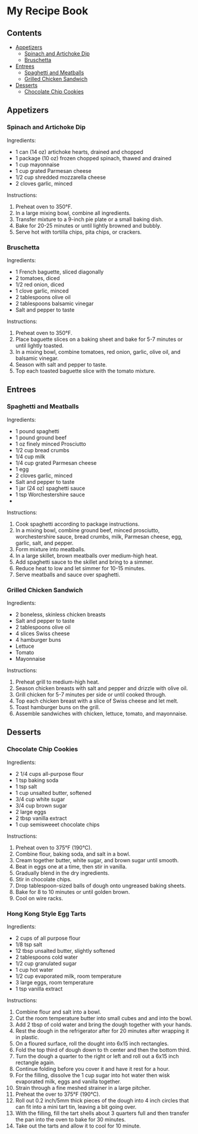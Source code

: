 # My Recipe Book

## Contents
- [Appetizers](#appetizers)
    - [Spinach and Artichoke Dip](#spinach-and-artichoke-dip)
    - [Bruschetta](#bruschetta)
- [Entrees](#entrees)
    - [Spaghetti and Meatballs](#spaghetti-and-meatballs)
    - [Grilled Chicken Sandwich](#grilled-chicken-sandwich)
- [Desserts](#desserts)
    - [Chocolate Chip Cookies](#chocolate-chip-cookies)

## Appetizers
### Spinach and Artichoke Dip

Ingredients:
- 1 can (14 oz) artichoke hearts, drained and chopped
- 1 package (10 oz) frozen chopped spinach, thawed and drained
- 1 cup mayonnaise
- 1 cup grated Parmesan cheese
- 1/2 cup shredded mozzarella cheese
- 2 cloves garlic, minced

Instructions:
1. Preheat oven to 350°F.
2. In a large mixing bowl, combine all ingredients.
3. Transfer mixture to a 9-inch pie plate or a small baking dish.
4. Bake for 20-25 minutes or until lightly browned and bubbly.
5. Serve hot with tortilla chips, pita chips, or crackers.

### Bruschetta

Ingredients:
- 1 French baguette, sliced diagonally
- 2 tomatoes, diced
- 1/2 red onion, diced
- 1 clove garlic, minced
- 2 tablespoons olive oil
- 2 tablespoons balsamic vinegar
- Salt and pepper to taste

Instructions:
1. Preheat oven to 350°F.
2. Place baguette slices on a baking sheet and bake for 5-7 minutes or until lightly toasted.
3. In a mixing bowl, combine tomatoes, red onion, garlic, olive oil, and balsamic vinegar.
4. Season with salt and pepper to taste.
5. Top each toasted baguette slice with the tomato mixture.

## Entrees
### Spaghetti and Meatballs

Ingredients:
- 1 pound spaghetti
- 1 pound ground beef
- 1 oz finely minced Prosciutto
- 1/2 cup bread crumbs
- 1/4 cup milk
- 1/4 cup grated Parmesan cheese
- 1 egg
- 2 cloves garlic, minced
- Salt and pepper to taste
- 1 jar (24 oz) spaghetti sauce
- 1 tsp Worchestershire sauce
-

Instructions:
1. Cook spaghetti according to package instructions.
2. In a mixing bowl, combine ground beef, minced prosciutto, worchestershire sauce,  bread crumbs, milk, Parmesan cheese, egg, garlic, salt, and pepper.
3. Form mixture into meatballs.
4. In a large skillet, brown meatballs over medium-high heat.
5. Add spaghetti sauce to the skillet and bring to a simmer.
6. Reduce heat to low and let simmer for 10-15 minutes.
7. Serve meatballs and sauce over spaghetti.

### Grilled Chicken Sandwich

Ingredients:
- 2 boneless, skinless chicken breasts
- Salt and pepper to taste
- 2 tablespoons olive oil
- 4 slices Swiss cheese
- 4 hamburger buns
- Lettuce
- Tomato
- Mayonnaise

Instructions:
1. Preheat grill to medium-high heat.
2. Season chicken breasts with salt and pepper and drizzle with olive oil.
3. Grill chicken for 5-7 minutes per side or until cooked through.
4. Top each chicken breast with a slice of Swiss cheese and let melt.
5. Toast hamburger buns on the grill.
6. Assemble sandwiches with chicken, lettuce, tomato, and mayonnaise.

## Desserts
### Chocolate Chip Cookies

Ingredients:
- 2 1/4 cups all-purpose flour
- 1 tsp baking soda
- 1 tsp salt
- 1 cup unsalted butter, softened
- 3/4 cup white sugar
- 3/4 cup brown sugar
- 2 large eggs
- 2 tbsp vanilla extract
- 1 cup semisweeet chocolate chips

Instructions:
1. Preheat oven to 375°F (190°C).
2. Combine flour, baking soda, and salt in a bowl.
3. Cream together butter, white sugar, and brown sugar until smooth.
4. Beat in eggs one at a time, then stir in vanilla.
5. Gradually blend in the dry ingredients.
6. Stir in chocolate chips.
7. Drop tablespoon-sized balls of dough onto ungreased baking sheets.
8. Bake for 8 to 10 minutes or until golden brown.
9. Cool on wire racks.

### Hong Kong Style Egg Tarts

Ingredients: 
- 2 cups of all purpose flour
- 1/8 tsp salt
- 12 tbsp unsalted butter, slightly softened
- 2 tablespoons cold water 
- 1/2 cup granulated sugar
- 1 cup hot water 
- 1/2 cup evaporated milk, room temperature 
- 3 large eggs, room temperature
- 1 tsp vanilla extract 

Instructions: 
1. Combine flour and salt into a bowl.
2. Cut the room temperature butter into small cubes and and into the bowl.
3. Add 2 tbsp of cold water and bring the dough together with your hands. 
4. Rest the dough in the refrigerator after for 20 minutes after wrapping it in plastic.
5. On a floured surface, roll the dought into 6x15 inch rectangles. 
6. Fold the top third of dough down to th center and then the bottom third. 
7. Turn the dough a quarter to the right or left and roll out a 6x15 inch rectangle again. 
8. Continue folding before you cover it and have it rest for a hour. 
9. For the filling, dissolve the 1 cup sugar into hot water then wisk evaporated milk, eggs and vanilla together. 
10. Strain through a fine meshed strainer in a large pitcher. 
11. Preheat the over to 375°F (190°C).
12. Roll out 0.2 inch/5mm thick pieces of the dough into 4 inch circles that can fit into a mini tart tin, leaving a bit going over.
13. With the filling, fill the tart shells about 3 quarters full and then transfer the pan into the oven to bake for 30 minutes. 
14. Take out the tarts and allow it to cool for 10 minute. 
